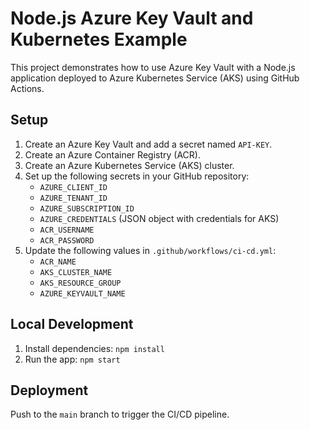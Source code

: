# Node.js Azure Key Vault and Kubernetes Example

This project demonstrates how to use Azure Key Vault with a Node.js application deployed to Azure Kubernetes Service (AKS) using GitHub Actions.

## Setup

1. Create an Azure Key Vault and add a secret named `API-KEY`.
2. Create an Azure Container Registry (ACR).
3. Create an Azure Kubernetes Service (AKS) cluster.
4. Set up the following secrets in your GitHub repository:
   - `AZURE_CLIENT_ID`
   - `AZURE_TENANT_ID`
   - `AZURE_SUBSCRIPTION_ID`
   - `AZURE_CREDENTIALS` (JSON object with credentials for AKS)
   - `ACR_USERNAME`
   - `ACR_PASSWORD`
5. Update the following values in `.github/workflows/ci-cd.yml`:
   - `ACR_NAME`
   - `AKS_CLUSTER_NAME`
   - `AKS_RESOURCE_GROUP`
   - `AZURE_KEYVAULT_NAME`

## Local Development

1. Install dependencies: `npm install`
2. Run the app: `npm start`

## Deployment

Push to the `main` branch to trigger the CI/CD pipeline.